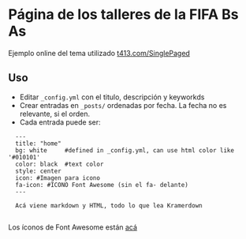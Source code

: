 # Página de los talleres de la FIFA Bs As

Ejemplo online del tema utilizado [t413.com/SinglePaged](http://t413.com/SinglePaged)


## Uso

- Editar `_config.yml` con el titulo, descripción y keyworkds
- Crear entradas en `_posts/` ordenadas por fecha. La fecha no es relevante, si el orden.
- Cada entrada puede ser:

```
  ---
  title: "home"
  bg: white     #defined in _config.yml, can use html color like '#010101'
  color: black  #text color
  style: center
  icon: #Imagen para icono
  fa-icon: #ICONO Font Awesome (sin el fa- delante)
  ---
  
  Acá viene markdown y HTML, todo lo que lea Kramerdown
  
```
Los íconos de Font Awesome están [acá](http://fortawesome.github.io/Font-Awesome)

